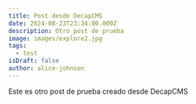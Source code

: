```yaml
---
title: Post desde DecapCMS
date: 2024-08-23T23:34:00.000Z
description: Otro post de prueba
image: images/explore2.jpg
tags:
  - test
isDraft: false
author: alice-johnson
---
```

Este es otro post de prueba creado desde DecapCMS
